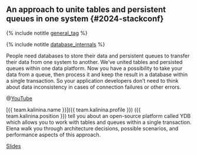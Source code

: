 ## An approach to unite tables and persistent queues in one system {#2024-stackconf}

<div class = "multi-tags-container">

{% include notitle [general_tag](../../tags.md#general) %}

{% include notitle [database_internals](../../tags.md#database_internals) %}

</div>

People need databases to store their data and persistent queues to transfer their data from one system to another. We’ve united tables and persisted queues within one data platform. Now you have a possibility to take your data from a queue, then process it and keep the result in a database within a single transaction. So your application developers don’t need to think about data inconsistency in cases of connection failures or other errors.

@[YouTube](https://youtu.be/LOpP47pNFGM?si=vAXyubijAA31QaTR)

[{{ team.kalinina.name }}]({{ team.kalinina.profile }}) ({{ team.kalinina.position }}) tell you about an open-source platform called YDB which allows you to work with tables and queues within a single transaction. Elena walk you through architecture decisions, possible scenarios, and performance aspects of this approach.

[Slides](https://presentations.ydb.tech/2024/en/stackconf/tables-and-queues/presentation.pdf)
